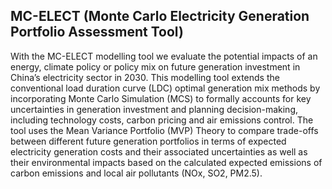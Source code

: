 ## MC-ELECT (Monte Carlo Electricity Generation Portfolio Assessment Tool)
With the MC-ELECT modelling tool we evaluate the potential impacts of an energy, climate policy or policy mix on future generation investment in China’s electricity sector in 2030. This modelling tool extends the conventional load duration curve (LDC) optimal generation mix methods by incorporating Monte Carlo Simulation (MCS) to formally accounts for key uncertainties in generation investment and planning decision-making, including technology costs, carbon pricing and air emissions control. The tool uses the Mean Variance Portfolio (MVP) Theory to compare trade-offs between different future generation portfolios in terms of expected electricity generation costs and their associated uncertainties as well as their environmental impacts based on the calculated expected emissions of carbon emissions and local air pollutants (NOx, SO2, PM2.5).
